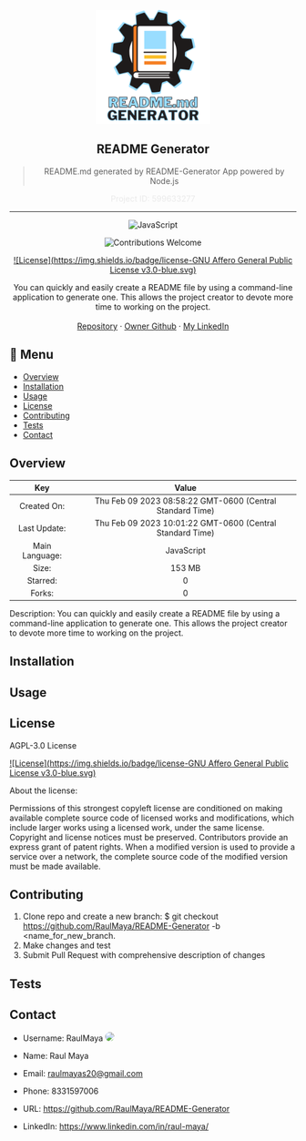
  <!-- PROJECT LOGO -->
  <br />
  <div align="center">
    <a href="https://github.com/RaulMaya/README-Generator">
      <img src="./assets/images/readMeGenerator.png" alt="Logo" width="200" height="200">
    </a>

  
  <h2 align="center">README Generator</h2>

  > README.md generated by README-Generator App powered by Node.js
  <p align="center" style="color:#EAEAEA"> Project ID: 599633277</p>

  <hr>

  ![JavaScript](https://img.shields.io/badge/language-JavaScript-yellow.svg)

  ![Contributions Welcome](https://img.shields.io/badge/contributions-welcome-orange.svg)

  [![License](https://img.shields.io/badge/license-GNU Affero General Public License v3.0-blue.svg)](https://opensource.org/licenses/AGPL-3.0) 


  <p align="center">
  You can quickly and easily create a README file by using a command-line application to generate one. This allows the project creator to devote more time to working on the project.
    <br />
    <br />
    <a href="https://github.com/RaulMaya/README-Generator">Repository</a>    
    ·
    <a href="https://github.com/RaulMaya">Owner Github</a>
    ·
    <a href="https://www.linkedin.com/in/raul-maya/">My LinkedIn</a>
  </p>
</div>

## :bookmark_tabs: Menu
* [Overview](#overview)
* [Installation](#installation)
* [Usage](#usage)
* [License](#license)
* [Contributing](#contributing)
* [Tests](#test)
* [Contact](#contact)

## Overview

|Key|Value|
|:---:|:---:|
|Created On:|Thu Feb 09 2023 08:58:22 GMT-0600 (Central Standard Time)|
|Last Update:|Thu Feb 09 2023 10:01:22 GMT-0600 (Central Standard Time)|
|Main Language:|JavaScript|
|Size:|153 MB|
|Starred:|0|
|Forks:|0|

Description: You can quickly and easily create a README file by using a command-line application to generate one. This allows the project creator to devote more time to working on the project.


## Installation


## Usage


## License

AGPL-3.0 License

[![License](https://img.shields.io/badge/license-GNU Affero General Public License v3.0-blue.svg)](https://opensource.org/licenses/AGPL-3.0)

About the license:

Permissions of this strongest copyleft license are conditioned on making available complete source code of licensed works and modifications, which include larger works using a licensed work, under the same license. Copyright and license notices must be preserved. Contributors provide an express grant of patent rights. When a modified version is used to provide a service over a network, the complete source code of the modified version must be made available.

## Contributing


1. Clone repo and create a new branch: $ git checkout https://github.com/RaulMaya/README-Generator -b <name_for_new_branch.
2. Make changes and test
3. Submit Pull Request with comprehensive description of changes

## Tests


## Contact

* Username: RaulMaya <img src="https://avatars.githubusercontent.com/u/79380164?v=4" style="border-radius:50%; width:25px">

* Name: Raul Maya

* Email: <raulmayas20@gmail.com>

* Phone: 8331597006

* URL: https://github.com/RaulMaya/README-Generator

* LinkedIn: https://www.linkedin.com/in/raul-maya/

  
